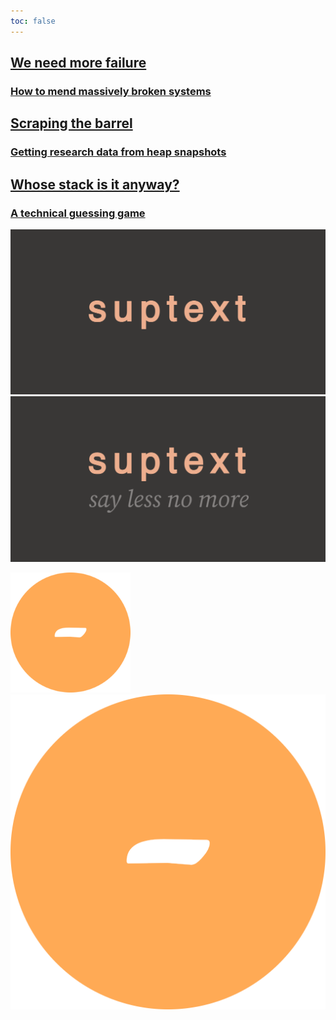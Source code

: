 ```yaml
---
toc: false
---
```


<div class="home grid grid-cols-2" style="view-transition-name: hero;">

  <div class="card">
    <a rel="next" href="./more/2024/07/22/failing-in-the-open">
      <h2>We need more failure</h2>
      <h3>How to mend massively broken systems</h3>
    </a>
  </div>

  <div class="card">
    <a rel="next" href="./past/2024/03/15/talking-heaps">
      <h2>Scraping the barrel</h2>
      <h3>Getting research data from heap snapshots</h3>
    </a>
  </div>
  
  <div class="card">
    <a rel="next" href="./past/2024/02/28/whose-stack-is-it-anyway">
      <h2>Whose stack is it anyway?</h2>
      <h3>A technical guessing game</h3>
    </a>
  </div>

</div>


![hide](./imgs/icon.png)
![hide](./imgs/logo.png)

![hide](./icon/android-chrome-192x192.png)
![hide](./icon/android-chrome-512x512.png)